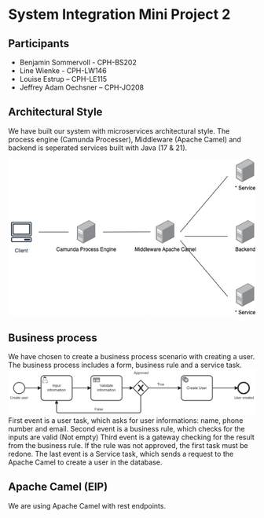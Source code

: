 # System Integration Mini Project 2
## Participants
* Benjamin Sommervoll - CPH-BS202
* Line Wienke - CPH-LW146  
* Louise Estrup – CPH-LE115 
* Jeffrey Adam Oechsner – CPH-JO208

## Architectural Style
We have built our system with microservices architectural style. The process engine (Camunda Processer), Middleware (Apache Camel) and backend is seperated services built with Java (17 & 21). 

![alt text](https://github.com/pl0xi/System_Integration_assignment-2/blob/main/Server_architecture_diagram.png)

## Business process
We have chosen to create a business process scenario with creating a user. The business process includes a form, business rule and a service task. 
![alt text](https://github.com/pl0xi/System_Integration_assignment-2/blob/main/Business_process_diagram.png)
First event is a user task, which asks for user informations: name, phone number and email.
Second event is a business rule, which checks for the inputs are valid (Not empty)
Third event is a gateway checking for the result from the business rule. If the rule was not approved, the first task must be redone. The last event is a Service task, which sends a request to the Apache Camel to create a user in the database.

## Apache Camel (EIP)
We are using Apache Camel with rest endpoints. 
